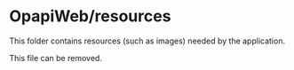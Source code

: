 # OpapiWeb/resources

This folder contains resources (such as images) needed by the application. 

This file can be removed.
